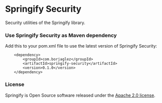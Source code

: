 # Springify Security #

Security utilities of the Springify library.

### Use Springify Security as Maven dependency
Add this to your pom.xml file to use the latest version of Springify Security:

        <dependency>
            <groupId>com.borjaglez</groupId>
            <artifactId>springify-security</artifactId>
            <version>0.1.0</version>
        </dependency>
 
### License
Springify is Open Source software released under the 
[Apache 2.0 license](https://www.apache.org/licenses/LICENSE-2.0.html).
